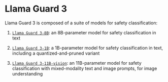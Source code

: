 # Llama Guard 3

Llama Guard 3 is composed of a suite of models for safety classification:

1. [`Llama Guard 3-8B`](8B/README.md): an 8B-parameter model for safety classification in text

1. [`Llama Guard 3-1B`](1B/README.md): a 1B-parameter model for safety classification in text, including a quantized-and-pruned variant

1. [`Llama Guard 3-11B-vision`](11B-vision/README.md): an 11B-parameter model for safety classification with mixed-modality text and image prompts, for image understanding

